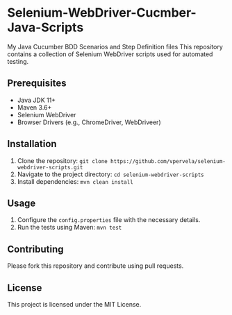# Selenium-WebDriver-Cucmber-Java-Scripts
My Java Cucumber BDD Scenarios and Step Definition files
This repository contains a collection of Selenium WebDriver scripts used for automated  testing.

## Prerequisites
- Java JDK 11+
- Maven 3.6+
- Selenium WebDriver
- Browser Drivers (e.g., ChromeDriver, WebDriveer)

## Installation
1. Clone the repository: `git clone https://github.com/vpervela/selenium-webdriver-scripts.git`
2. Navigate to the project directory: `cd selenium-webdriver-scripts`
3. Install dependencies: `mvn clean install`

## Usage
1. Configure the `config.properties` file with the necessary details.
2. Run the tests using Maven: `mvn test`

## Contributing
Please fork this repository and contribute using pull requests.

## License
This project is licensed under the MIT License.
